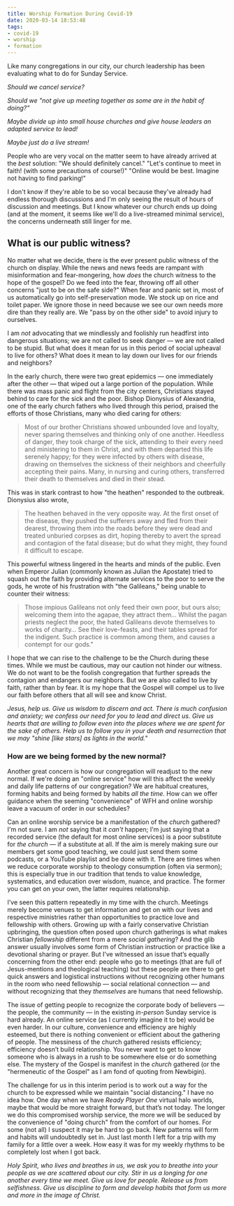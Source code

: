 ```yaml
---
title: Worship Formation During Covid-19
date: 2020-03-14 18:53:48
tags:
- covid-19
- worship
- formation
---
```

Like many congregations in our city, our church leadership has been evaluating what to do for Sunday Service.

*Should we cancel service?*

*Should we "not give up meeting together as some are in the habit of doing?"*

*Maybe divide up into small house churches and give house leaders an adapted service to lead!*

*Maybe just do a live stream!*

People who are very vocal on the matter seem to have already arrived at the *best* solution: "We should definitely cancel." "Let's continue to meet in faith! (with some precautions of course!)" "Online would be best. Imagine not having to find parking!"

I don't know if they're able to be so vocal because they've already had endless thorough discussions and I'm only seeing the result of hours of discussion and meetings. But I know whatever our church ends up doing (and at the moment, it seems like we'll do a live-streamed minimal service), the concerns underneath still linger for me.

## What is our public witness?
No matter what we decide, there is the ever present public witness of the church on display. While the news and news feeds are rampant with misinformation and fear-mongering, how *does* the church witness to the hope of the gospel? Do we feed into the fear, throwing off all other concerns "just to be on the safe side?" When fear and panic set in, most of us automatically go into self-preservation mode. We stock up on rice and toilet paper. We ignore those in need because we see our own needs more dire than they really are. We "pass by on the other side" to avoid injury to ourselves.

I am *not* advocating that we mindlessly and foolishly run headfirst into dangerous situations; we are not called to seek danger — we are not called to be stupid. But what does it mean for us in this period of social upheaval to live for others? What does it mean to lay down our lives for our friends and neighbors?

In the early church, there were two great epidemics — one immediately after the other — that wiped out a large portion of the population. While there was mass panic and flight from the city centers, Christians stayed behind to care for the sick and the poor. Bishop Dionysius of Alexandria, one of the early church fathers who lived through this period, praised the efforts of those Christians, many who died caring for others:

> Most of our brother Christians showed unbounded love and loyalty, never sparing themselves and thinking only of one another. Heedless of danger, they took charge of the sick, attending to their every need and ministering to them in Christ, and with them departed this life serenely happy; for they were infected by others with disease, drawing on themselves the sickness of their neighbors and cheerfully accepting their pains. Many, in nursing and curing others, transferred their death to themselves and died in their stead.

This was in stark contrast to how "the heathen" responded to the outbreak. Dionysius also wrote,

> The heathen behaved in the very opposite way. At the first onset of the disease, they pushed the sufferers away and fled from their dearest, throwing them into the roads before they were dead and treated unburied corpses as dirt, hoping thereby to avert the spread and contagion of the fatal disease; but do what they might, they found it difficult to escape.

This powerful witness lingered in the hearts and minds of the public. Even when Emperor Julian (commonly known as Julian the Apostate) tried to squash out the faith by providing alternate services to the poor to serve the gods, he wrote of his frustration with "the Galileans," being unable to counter their witness:

> Those impious Galileans not only feed their own poor, but ours also; welcoming them into the agapae, they attract them… Whilst the pagan priests neglect the poor, the hated Galileans devote themselves to works of charity… See their love-feasts, and their tables spread for the indigent. Such practice is common among them, and causes a contempt for our gods."

I hope that we can rise to the challenge to be the Church during these times. While we must be cautious, may our caution not hinder our witness. We do not want to be the foolish congregation that further spreads the contagion and endangers our neighbors. But we are also called to live by faith, rather than by fear. It is my hope that the Gospel will compel us to live our faith before others that all will see and know Christ.

*Jesus, help us. Give us wisdom to discern and act. There is much confusion and anxiety; we confess our need for you to lead and direct us. Give us hearts that are willing to follow even into the places where we are spent for the sake of others. Help us to follow you in your death and resurrection that we may "shine [like stars] as lights in the world."*

### How are we being formed by the new normal?
Another great concern is how our congregation will readjust to the new normal. If we're doing an "online service" how will this affect the weekly and daily life patterns of our congregation? We are habitual creatures, forming habits and being formed by habits *all the time*. How can we offer guidance when the seeming "convenience" of WFH and online worship leave a vacuum of order in our schedules?

Can an online worship service be a manifestation of the *church* gathered? I'm not sure. I am *not* saying that it *can't* happen; I'm just saying that a recorded service (the default for most online services) is a poor substitute for *the church* — if a substitute at all. If the aim is merely making sure our members get some good teaching, we could just send them some podcasts, or a YouTube playlist and be done with it. There are times when we reduce corporate worship to theology consumption (often via sermon); this is especially true in our tradition that tends to value knowledge, systematics, and education over wisdom, nuance, and practice. The former you can get on your own, the latter requires relationship.

I’ve seen this pattern repeatedly in my time with the church. Meetings merely become venues to get information and get on with our lives and respective ministries rather than opportunities to practice love and fellowship with others. Growing up with a fairly conservative Christian upbringing, the question often posed upon church gatherings is what makes Christian *fellowship* different from a mere *social gathering*? And the glib answer usually involves some form of Christian instruction or practice like a devotional sharing or prayer. But I’ve witnessed an issue that’s equally concerning from the other end: people who go to meetings (that are full of Jesus-mentions and theological teaching) but these people are there to get quick answers and logistical instructions without recognizing other humans in the room who need fellowship — social relational connection — and without recognizing that they *themselves* are humans that need fellowship.

The issue of getting people to recognize the corporate body of believers — the people, the community — in the existing *in-person* Sunday service is hard already. An online service (as I currently imagine it to be) would be even harder. In our culture, convenience and efficiency are highly esteemed, but there is nothing convenient or efficient about the gathering of people. The messiness of the church gathered resists efficiency; efficiency doesn’t build relationship. You never want to get to know someone who is always in a rush to be somewhere else or do something else. The mystery of the Gospel is manifest in the *church* gathered (or the "hermeneutic of the Gospel" as I am fond of quoting from Newbigin).

The challenge for us in this interim period is to work out a way for the church to be expressed while we maintain "social distancing." I have no idea how. One day when we have *Ready Player One* virtual halo worlds, maybe that would be more straight forward, but that’s not today. The longer we do this compromised worship service, the more we will be seduced by the convenience of "doing church" from the comfort of our homes. For some (not all) I suspect it may be hard to go back. New patterns will form and habits will undoubtedly set in. Just last month I left for a trip with my family for a little over a week. How easy it was for my weekly rhythms to be completely lost when I got back.

*Holy Spirit, who lives and breathes in us, we ask you to breathe into your people as we are scattered about our city. Stir in us a longing for one another every time we meet. Give us love for people. Release us from selfishness. Give us discipline to form and develop habits that form us more and more in the image of Christ.*
